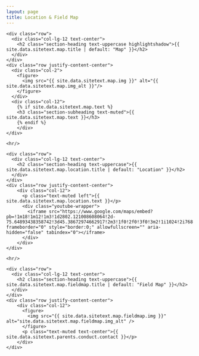 ```yaml
---
layout: page
title: Location & Field Map
---
```

<section class="page-section" id="{{ site.data.sitetext.map.section | default: "map" }}">
  <div class="container">

    <div class="row">
      <div class="col-lg-12 text-center">
        <h2 class="section-heading text-uppercase highlightshadow">{{ site.data.sitetext.map.title | default: "Map" }}</h2>
      </div>
    </div>
    <div class="row justify-content-center">
      <div class="col-2">
        <figure>
          <img src="{{ site.data.sitetext.map.img }}" alt="{{ site.data.sitetext.map.img_alt }}"/>
        </figure>
      </div>
      <div class="col-12">    
        {% if site.data.sitetext.map.text %}
        <h3 class="section-subheading text-muted">{{ site.data.sitetext.map.text }}</h3>
        {% endif %}
        </div>
    </div>

    <hr/>

    <div class="row">
      <div class="col-lg-12 text-center">
        <h2 class="section-heading text-uppercase">{{ site.data.sitetext.map.location.title | default: "Location" }}</h2>
      </div>
    </div>
    <div class="row justify-content-center">
        <div class="col-12">
          <p class="text-muted left">{{ site.data.sitetext.map.location.text }}</p>
          <div class="youtube-wrapper">
            <iframe src="https://www.google.com/maps/embed?pb=!1m18!1m12!1m3!1d2802.121008608064!2d-75.64893438358742!3d45.38672974662917!2m3!1f0!2f0!3f0!3m2!1i1024!2i768!4f13.1!3m3!1m2!1s0x4cce0f4f82d288ad%3A0x2d602d5eef7102da!2sSt.%20Gemma%20School!5e0!3m2!1sen!2sca!4v1605469580100!5m2!1sen!2sca" frameborder="0" style="border:0;" allowfullscreen="" aria-hidden="false" tabindex="0"></iframe>
          </div>
        </div>
    </div>

    <hr/>

    <div class="row">
      <div class="col-lg-12 text-center">
        <h2 class="section-heading text-uppercase">{{ site.data.sitetext.map.fieldmap.title | default: "Field Map" }}</h2>
      </div>
    </div>
    <div class="row justify-content-center">
        <div class="col-12">
          <figure>
            <img src="{{ site.data.sitetext.map.fieldmap.img }}" alt="site.data.sitetext.map.fieldmap.img_alt" />
          </figure>
          <p class="text-muted text-center">{{ site.data.sitetext.parents.conduct.contact }}</p>
        </div>
    </div>
    
  </div>
</section>
